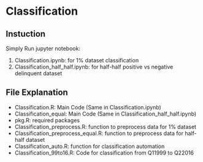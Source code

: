 # Classification

## Instuction
Simply Run jupyter notebook:
1. Classification.ipynb: for 1% dataset classification
2. Classification_half_half.ipynb: for half-half positive vs negative delinquent dataset

## File Explanation
* Classification.R: Main Code (Same in Classification.ipynb)
* Classification_equal: Main Code (Same in Classification_half_half.ipynb)
* pkg.R: required packages
* Classification_preprocess.R: function to preprocess data for 1% dataset
* Classification_preprocess_equal.R: function to preprocess data for half-half dataset
* Classification_auto.R: function for classification automation
* Classification_99to16.R: Code for classification from Q11999 to Q22016

